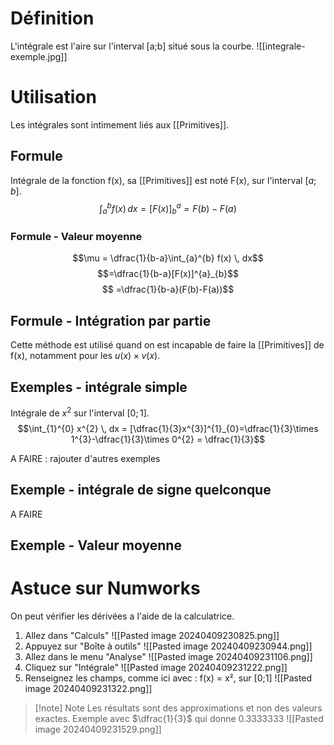 # Définition
L'intégrale est l'aire sur l'interval [a;b] situé sous la courbe.
![[integrale-exemple.jpg]]
# Utilisation
Les intégrales sont intimement liés aux [[Primitives]]. 
## Formule
Intégrale de la fonction f(x), sa [[Primitives]] est noté F(x), sur l'interval $[a;b]$.
$$\int_{a}^{b} f(x) \, dx = [F(x)]^{a}_{b}=F(b)-F(a)$$
### Formule - Valeur moyenne
$$\mu = \dfrac{1}{b-a}\int_{a}^{b} f(x) \, dx$$$$=\dfrac{1}{b-a}[F(x)]^{a}_{b}$$
$$ =\dfrac{1}{b-a}(F(b)-F(a))$$
## Formule - Intégration par partie
Cette méthode est utilisé quand on est incapable de faire la [[Primitives]] de f(x), notamment pour les $u(x)\times v(x)$. 

## Exemples - intégrale simple
Intégrale de $x^{2}$ sur l'interval $[0;1]$.
$$\int_{1}^{0} x^{2} \, dx = [\dfrac{1}{3}x^{3}]^{1}_{0}=\dfrac{1}{3}\times 1^{3}-\dfrac{1}{3}\times 0^{2} = \dfrac{1}{3}$$

A FAIRE : rajouter d'autres exemples
## Exemple - intégrale de signe quelconque
A FAIRE 
## Exemple - Valeur moyenne 



# Astuce sur Numworks
On peut vérifier les dérivées a l'aide de la calculatrice.
 1. Allez dans "Calculs"
    ![[Pasted image 20240409230825.png]]
2. Appuyez sur "Boîte à outils"
   ![[Pasted image 20240409230944.png]]
3. Allez dans le menu "Analyse"
   ![[Pasted image 20240409231106.png]]
4. Cliquez sur "Intégrale"
   ![[Pasted image 20240409231222.png]]
5. Renseignez les champs, comme ici avec : f(x) = x², sur [0;1]
   ![[Pasted image 20240409231322.png]]
> [!note] Note
> Les résultats sont des approximations et non des valeurs exactes. Exemple avec $\dfrac{1}{3}$ qui donne $0.3333333$
> ![[Pasted image 20240409231529.png]]


